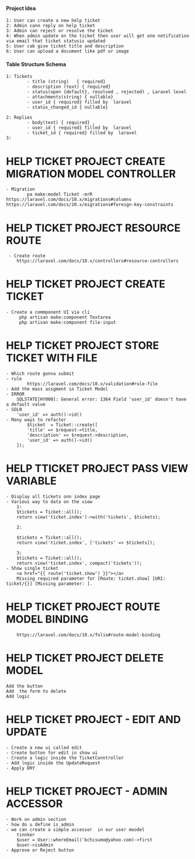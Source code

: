 #### Project Idea

    1: User can create a new help ticket 
    2: Admin cann reply on help ticket
    3: Admin can reject or resolve the ticket
    4: When admin update on the ticket then user will get one notification via email that ticket statusis updated
    5: User cab give ticket title and description
    6: User can upload a document like pdf or image

#### Table Structure Schema
    1: Tickets 
            - title (string)   { required}
            - description (text) { required}
            - status(open {default}, resolved , rejected) , Laravel level
            - attachments(string) { nullable}
            - user_id { required} filled by  laravel
            - status_changed_id { nullable}

    2: Replies 
            - body(text) { required} ,
            - user_id { required} filled by  laravel
            - ticket_id { required} filled by  laravel
    3: 
        
# HELP TICKET PROJECT CREATE MIGRATION MODEL CONTROLLER 
    - Migration 
            pa make:model Ticket -mrR     
    https://laravel.com/docs/10.x/migrations#columns
    https://laravel.com/docs/10.x/migrations#foreign-key-constraints

# HELP TICKET PROJECT RESOURCE ROUTE
     - Create route   
        https://laravel.com/docs/10.x/controllers#resource-controllers

# HELP TICKET PROJECT CREATE TICKET
    - Create a commponent UI via cli
         php artisan make:component Textarea        
         php artisan make:component file-input

#  HELP TICKET PROJECT STORE TICKET WITH FILE 
    - Which route gonna submit
    - rule
            https://laravel.com/docs/10.x/validation#rule-file
    - Add the mass assgment in Ticket Model
    - ERROR
        SQLSTATE[HY000]: General error: 1364 Field 'user_id' doesn't have a default value
    - SOLN
        'user_id' => auth()->id()
    - Many ways to refactor 
            $ticket  = Ticket::create([
            'title' => $request->title,
            'description' => $request->description,
            'user_id' => auth()->id()
        ]);

# HELP TTICKET PROJECT PASS VIEW VARIABLE
    - Display all tickets onn index page 
    - Various way to data on the view
        1: 
        $tickets = Ticket::all();
        return view('ticket.index')->with('tickets', $tickets);
        
        2:

        $tickets = Ticket::all();
        return view('ticket.index', ['tickets' => $tickets]);

        3:
        $tickets = Ticket::all();
        return view('ticket.index', compact('tickets'));
    - Show single ticket
        <a href="{{ route('ticket.show') }}"></a>
        Missing required parameter for [Route: ticket.show] [URI: ticket/{}] [Missing parameter: ].

# HELP TICKET PROJECT ROUTE MODEL BINDING
        https://laravel.com/docs/10.x/folio#route-model-binding

# HELP TICKET PROJECT DELETE MODEL
    Add the button 
    Add  the form to delete 
    Add logic 
# HELP TICKET PROJECT - EDIT AND UPDATE
    - Create a new ui called edit
    - Create button for edit in show ui
    - Create a logic inside the TicketConntroller
    - Add logic inside the UpdateRequest
    - Apply DRY 

# HELP TICKET PROJECT - ADMIN ACCESSOR
    - Work on admin section 
    - how do u define is_admin
    - we can create a simple accessor  in our user moodel
        tinnker
        $user = User::whereEmail('bchisumo@yahoo.com)->first
        $user->isAdmin
    - Approve or Reject button
